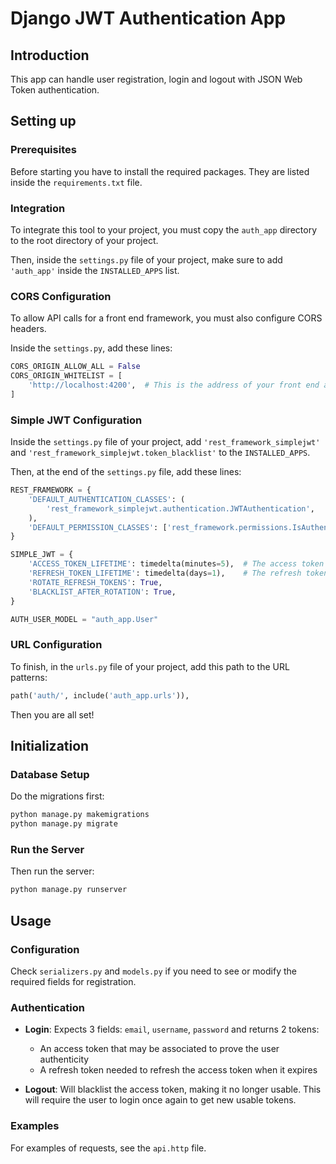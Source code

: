 # Django JWT Authentication App

## Introduction

This app can handle user registration, login and logout with JSON Web Token authentication.

## Setting up

### Prerequisites

Before starting you have to install the required packages. They are listed inside the `requirements.txt` file.

### Integration

To integrate this tool to your project, you must copy the `auth_app` directory to the root directory of your project.

Then, inside the `settings.py` file of your project, make sure to add `'auth_app'` inside the `INSTALLED_APPS` list.

### CORS Configuration

To allow API calls for a front end framework, you must also configure CORS headers.

Inside the `settings.py`, add these lines:

```python
CORS_ORIGIN_ALLOW_ALL = False
CORS_ORIGIN_WHITELIST = [
    'http://localhost:4200',  # This is the address of your front end app
]
```

### Simple JWT Configuration

Inside the `settings.py` file of your project, add `'rest_framework_simplejwt'` and `'rest_framework_simplejwt.token_blacklist'` to the `INSTALLED_APPS`.

Then, at the end of the `settings.py` file, add these lines:

```python
REST_FRAMEWORK = {
    'DEFAULT_AUTHENTICATION_CLASSES': (
        'rest_framework_simplejwt.authentication.JWTAuthentication',
    ),
    'DEFAULT_PERMISSION_CLASSES': ['rest_framework.permissions.IsAuthenticated'],  # All views in your app will require authentication. You can comment this line if you want
}

SIMPLE_JWT = {
    'ACCESS_TOKEN_LIFETIME': timedelta(minutes=5),  # The access token expires after 5 minutes (you might add this import: from datetime import timedelta)
    'REFRESH_TOKEN_LIFETIME': timedelta(days=1),    # The refresh token expires after 1 day
    'ROTATE_REFRESH_TOKENS': True,
    'BLACKLIST_AFTER_ROTATION': True,
}

AUTH_USER_MODEL = "auth_app.User"
```

### URL Configuration

To finish, in the `urls.py` file of your project, add this path to the URL patterns:

```python
path('auth/', include('auth_app.urls')),
```

Then you are all set!

## Initialization

### Database Setup

Do the migrations first:

```bash
python manage.py makemigrations
python manage.py migrate
```

### Run the Server

Then run the server:

```bash
python manage.py runserver
```

## Usage

### Configuration

Check `serializers.py` and `models.py` if you need to see or modify the required fields for registration.

### Authentication

- **Login**: Expects 3 fields: `email`, `username`, `password` and returns 2 tokens:
  - An access token that may be associated to prove the user authenticity
  - A refresh token needed to refresh the access token when it expires

- **Logout**: Will blacklist the access token, making it no longer usable. This will require the user to login once again to get new usable tokens.

### Examples

For examples of requests, see the `api.http` file.